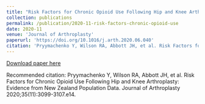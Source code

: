 ```yaml
---
title: "Risk Factors for Chronic Opioid Use Following Hip and Knee Arthroplasty: Evidence from New Zealand Population Data"
collection: publications
permalink: /publication/2020-11-risk-factors-chronic-opioid-use
date: 2020-11
venue: 'Journal of Arthroplasty'
paperurl: 'https://doi.org/10.1016/j.arth.2020.06.040'
citation: 'Pryymachenko Y, Wilson RA, Abbott JH, et al. Risk Factors for Chronic Opioid Use Following Hip and Knee Arthroplasty: Evidence from New Zealand Population Data. Journal of Arthroplasty 2020;35(11):3099-3107.e14.'
---
```


<a href='https://doi.org/10.1016/j.arth.2020.06.040'>Download paper here</a>

Recommended citation: Pryymachenko Y, Wilson RA, Abbott JH, et al. Risk Factors for Chronic Opioid Use Following Hip and Knee Arthroplasty: Evidence from New Zealand Population Data. Journal of Arthroplasty 2020;35(11):3099-3107.e14.